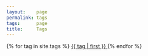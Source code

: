 ```yaml
---
layout:    page
permalink: tags
tags:      page
title:     Tags
---
```

{% for tag in site.tags %}
  <a href="/{{ tag | first | slugize }}/">
     {{ tag | first }}
  </a>
{% endfor %}
